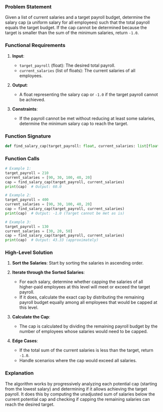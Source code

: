 ### Problem Statement

Given a list of current salaries and a target payroll budget, determine the salary cap (a uniform salary for all employees) such that the total payroll equals the target budget. If the cap cannot be determined because the target is smaller than the sum of the minimum salaries, return `-1.0`.

### Functional Requirements

1. **Input**:
    - `target_payroll` (float): The desired total payroll.
    - `current_salaries` (list of floats): The current salaries of all employees.

2. **Output**:
    - A float representing the salary cap or `-1.0` if the target payroll cannot be achieved.

3. **Constraints**:
    - If the payroll cannot be met without reducing at least some salaries, determine the minimum salary cap to reach the target.

### Function Signature

```python
def find_salary_cap(target_payroll: float, current_salaries: list[float]) -> float:
```

### Function Calls

```python
# Example 1: 
target_payroll = 210
current_salaries = [90, 30, 100, 40, 20]
cap = find_salary_cap(target_payroll, current_salaries)
print(cap)  # Output: 60.0

# Example 2: 
target_payroll = 400
current_salaries = [90, 30, 100, 40, 20]
cap = find_salary_cap(target_payroll, current_salaries)
print(cap)  # Output: -1.0 (Target cannot be met as is)

# Example 3: 
target_payroll = 130
current_salaries = [30, 20, 50]
cap = find_salary_cap(target_payroll, current_salaries)
print(cap)  # Output: 43.33 (approximately)
```

### High-Level Solution

1. **Sort the Salaries**: Start by sorting the salaries in ascending order.

2. **Iterate through the Sorted Salaries**:
    - For each salary, determine whether capping the salaries of all higher-paid employees at this level will meet or exceed the target payroll.
    - If it does, calculate the exact cap by distributing the remaining payroll budget equally among all employees that would be capped at this level.

3. **Calculate the Cap**:
    - The cap is calculated by dividing the remaining payroll budget by the number of employees whose salaries would need to be capped.

4. **Edge Cases**:
    - If the total sum of the current salaries is less than the target, return `-1.0`.
    - Handle scenarios where the cap would exceed all salaries.

### Explanation

The algorithm works by progressively analyzing each potential cap (starting from the lowest salary) and determining if it allows achieving the target payroll. It does this by computing the unadjusted sum of salaries below the current potential cap and checking if capping the remaining salaries can reach the desired target.
